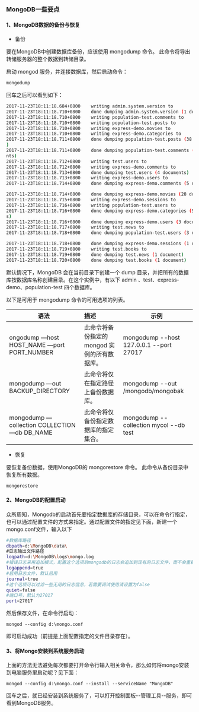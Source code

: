 ### MongoDB一些要点

#### 1、MongoDB数据的备份与恢复 

* 备份

要在MongoDB中创建数据库备份，应该使用 mongodump 命令。 此命令将导出转储服务器的整个数据到转储目录。

启动 mongod 服务，并连接数据库，然后启动命令：
```bash
mongodump
```
回车之后可以看到如下：
```bash
2017-11-23T18:11:18.684+0800    writing admin.system.version to
2017-11-23T18:11:18.710+0800    done dumping admin.system.version (1 document)
2017-11-23T18:11:18.710+0800    writing population-test.comments to
2017-11-23T18:11:18.710+0800    writing population-test.posts to
2017-11-23T18:11:18.710+0800    writing express-demo.movies to
2017-11-23T18:11:18.710+0800    writing express-demo.categories to
2017-11-23T18:11:18.711+0800    done dumping population-test.posts (38 documents
)
2017-11-23T18:11:18.711+0800    done dumping population-test.comments (38 docume
nts)
2017-11-23T18:11:18.712+0800    writing test.users to
2017-11-23T18:11:18.712+0800    writing express-demo.comments to
2017-11-23T18:11:18.713+0800    done dumping test.users (4 documents)
2017-11-23T18:11:18.713+0800    writing express-demo.users to
2017-11-23T18:11:18.714+0800    done dumping express-demo.comments (5 documents)

2017-11-23T18:11:18.714+0800    done dumping express-demo.movies (28 documents)
2017-11-23T18:11:18.715+0800    writing express-demo.sessions to
2017-11-23T18:11:18.716+0800    writing population-test.users to
2017-11-23T18:11:18.716+0800    done dumping express-demo.categories (5 document
s)
2017-11-23T18:11:18.716+0800    done dumping express-demo.users (3 documents)
2017-11-23T18:11:18.717+0800    writing test.news to
2017-11-23T18:11:18.718+0800    done dumping population-test.users (3 documents)

2017-11-23T18:11:18.718+0800    done dumping express-demo.sessions (1 document)
2017-11-23T18:11:18.719+0800    writing test.books to
2017-11-23T18:11:18.719+0800    done dumping test.news (1 document)
2017-11-23T18:11:18.720+0800    done dumping test.books (1 document)
```
默认情况下，MongoDB 会在当前目录下创建一个 dump 目录，并把所有的数据库按数据库名称创建目录。在这个实例中，有以下 admin 、test、express-demo、population-test 四个数据库。

以下是可用于 mongodump 命令的可用选项的列表。

| 语法        										| 描述           								| 示例  									|
| ------------------------------------------------- |:----------------------------------------------| ------------------------------------------|
| ongodump —host HOST_NAME —port PORT_NUMBER      	| 此命令将备份指定的 mongod 实例的所有数据库。 	| mongodump --host 127.0.0.1 --port 27017 	|
| mongodump —out BACKUP_DIRECTORY     				| 此命令将仅在指定路径上备份数据库。      		| mongodump --out /mongodb/mongobak 		|
| mongodump —collection COLLECTION —db DB_NAME      | 此命令将仅备份指定数据库的指定集合。			| mongodump --collection mycol --db test 	|


* 恢复

要恢复备份数据，使用MongoDB的 mongorestore 命令。 此命令从备份目录中恢复所有数据。
```bash
mongorestore
```

#### 2、MongoDB的配置启动 

众所周知，Mongodb的启动首先要指定数据库的存储目录，可以在命令行指定，也可以通过配置文件的方式来指定。通过配置文件的指定见下面，新建一个mongo.conf文件，输入以下
```bash
#数据库路径
dbpath=d:\MongoDB\data\
#日志输出文件路径
logpath=d:\MongoDB\logs\mongo.log
#错误日志采用追加模式，配置这个选项后mongodb的日志会追加到现有的日志文件，而不会重新创建一个新文件
logappend=true
#启用日志文件，默认启用
journal=true
#这个选项可以过滤一些无用的日志信息，若需要调试使用请设置为false
quiet=false
#端口号，默认为27017
port=27017
```
然后保存文件，在命令行启动：
```
mongod --config d:\mongo.conf
```
即可启动成功（前提是上面配置指定的文件目录存在）。

#### 3、将Mongo安装到系统服务启动
上面的方法无法避免每次都要打开命令行输入相关命令，那么如何将mongo安装到电脑服务里启动呢？见下面：
```
mongod --config d:\mongo.conf --install --serviceName "MongoDB"
```
回车之后，就已经安装到系统服务了，可以打开控制面板--管理工具--服务，即可看到MongoDB服务。


